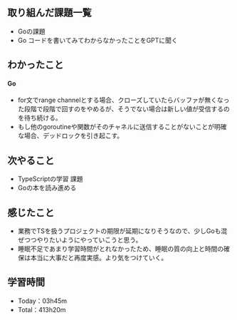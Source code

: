 ## 取り組んだ課題一覧
- Goの課題
- Go コードを書いてみてわからなかったことをGPTに聞く

## わかったこと
#### Go
- for文でrange channelとする場合、クローズしていたらバッファが無くなった段階で段階で回すのをやめるが、そうでない場合は新しい値が受信するのを待ち続ける。
- もし他のgoroutineや関数がそのチャネルに送信することがないことが明確な場合、デッドロックを引き起こす。

## 次やること
- TypeScriptの学習 課題
- Goの本を読み進める

## 感じたこと
- 業務でTSを扱うプロジェクトの期限が延期になりそうなので、少しGoも混ぜつつやりたいようにやっていこうと思う。
- 睡眠不足であまり学習時間がとれなかったため、睡眠の質の向上と時間の確保は本当に大事だと再度実感。より気をつけていく。

## 学習時間
- Today：03h45m
- Total：413h20m
